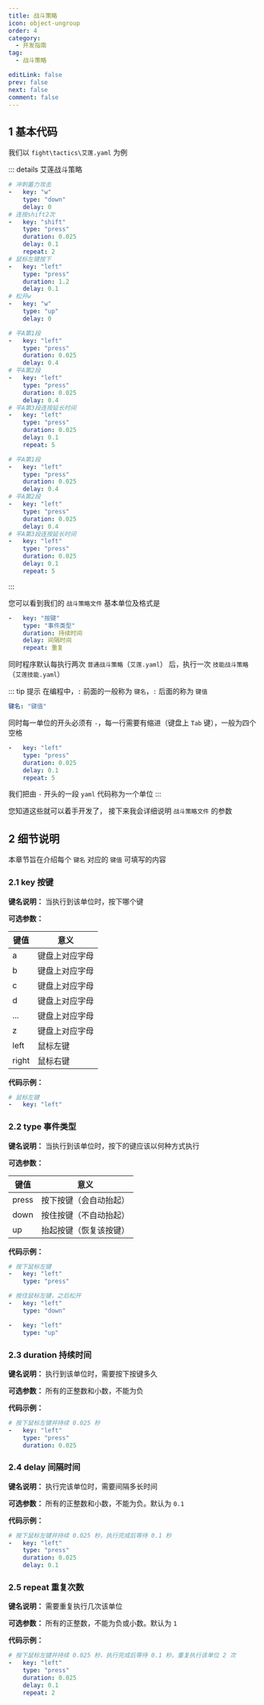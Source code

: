 ```yaml
---
title: 战斗策略
icon: object-ungroup
order: 4
category:
  - 开发指南
tag:
  - 战斗策略

editLink: false
prev: false
next: false
comment: false
---
```


## 1 基本代码

我们以 `fight\tactics\艾莲.yaml` 为例

::: details 艾莲战斗策略
```yaml
# 冲刺蓄力攻击
-   key: "w"
    type: "down"
    delay: 0
# 连按shift2次
-   key: "shift"
    type: "press"
    duration: 0.025
    delay: 0.1
    repeat: 2
# 鼠标左键按下
-   key: "left"
    type: "press"
    duration: 1.2
    delay: 0.1
# 松开w
-   key: "w"
    type: "up"
    delay: 0

# 平A第1段
-   key: "left"
    type: "press"
    duration: 0.025
    delay: 0.4
# 平A第2段
-   key: "left"
    type: "press"
    duration: 0.025
    delay: 0.4
# 平A第3段连按延长时间
-   key: "left"
    type: "press"
    duration: 0.025
    delay: 0.1
    repeat: 5

# 平A第1段
-   key: "left"
    type: "press"
    duration: 0.025
    delay: 0.4
# 平A第2段
-   key: "left"
    type: "press"
    duration: 0.025
    delay: 0.4
# 平A第3段连按延长时间
-   key: "left"
    type: "press"
    duration: 0.025
    delay: 0.1
    repeat: 5
```
:::

您可以看到我们的 `战斗策略文件` 基本单位及格式是

```yaml
-   key: "按键"
    type: "事件类型"
    duration: 持续时间
    delay: 间隔时间
    repeat: 重复
```

同时程序默认每执行两次 `普通战斗策略`（`艾莲.yaml`） 后，执行一次 `技能战斗策略`（`艾莲技能.yaml`）

::: tip 提示
在编程中，`:` 前面的一般称为 `键名`，`:` 后面的称为 `键值`

```yaml
键名: "键值"
```

同时每一单位的开头必须有 `-`，每一行需要有缩进（键盘上 `Tab` 键），一般为四个空格

```yaml
-   key: "left"
    type: "press"
    duration: 0.025
    delay: 0.1
    repeat: 5
```

我们把由 `-` 开头的一段 `yaml` 代码称为一个单位
:::

您知道这些就可以着手开发了， 接下来我会详细说明 `战斗策略文件` 的参数

## 2 细节说明

本章节旨在介绍每个 `键名` 对应的 `键值` 可填写的内容

### 2.1 key 按键

**键名说明：** 当执行到该单位时，按下哪个键

**可选参数：**

| 键值  | 意义           |
| ----- | -------------- |
| a     | 键盘上对应字母 |
| b     | 键盘上对应字母 |
| c     | 键盘上对应字母 |
| d     | 键盘上对应字母 |
| ...   | 键盘上对应字母 |
| z     | 键盘上对应字母 |
| left  | 鼠标左键       |
| right | 鼠标右键       |

**代码示例：**

```yaml
# 鼠标左键
-   key: "left"
```

### 2.2 type 事件类型

**键名说明：** 当执行到该单位时，按下的键应该以何种方式执行

**可选参数：**

| 键值  | 意义                   |
| ----- | ---------------------- |
| press | 按下按键（会自动抬起） |
| down  | 按住按键（不自动抬起） |
| up    | 抬起按键（恢复该按键） |

**代码示例：**

```yaml
# 按下鼠标左键
-   key: "left"
    type: "press"
```

```yaml
# 按住鼠标左键，之后松开
-   key: "left"
    type: "down"

-   key: "left"
    type: "up"
```

### 2.3 duration 持续时间

**键名说明：** 执行到该单位时，需要按下按键多久

**可选参数：** 所有的正整数和小数，不能为负

**代码示例：**

```yaml
# 按下鼠标左键并持续 0.025 秒
-   key: "left"
    type: "press"
    duration: 0.025
```

### 2.4 delay 间隔时间

**键名说明：** 执行完该单位时，需要间隔多长时间

**可选参数：** 所有的正整数和小数，不能为负。默认为 `0.1`

**代码示例：**

```yaml
# 按下鼠标左键并持续 0.025 秒，执行完成后等待 0.1 秒
-   key: "left"
    type: "press"
    duration: 0.025
    delay: 0.1
```

### 2.5 repeat 重复次数

**键名说明：** 需要重复执行几次该单位

**可选参数：** 所有的正整数，不能为负或小数。默认为 `1`

**代码示例：**

```yaml
# 按下鼠标左键并持续 0.025 秒，执行完成后等待 0.1 秒。重复执行该单位 2 次
-   key: "left"
    type: "press"
    duration: 0.025
    delay: 0.1
    repeat: 2
```